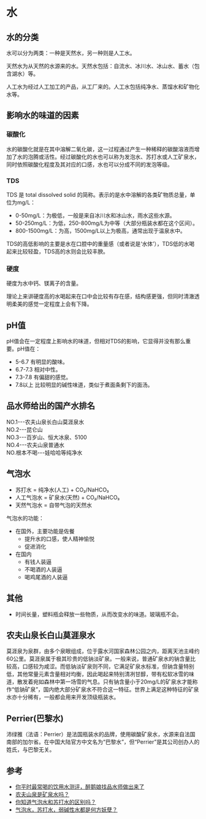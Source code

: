 # 水
## 水的分类
水可以分为两类：一种是天然水，另一种则是人工水。

天然水为从天然的水源来的水。天然水包括：自流水、冰川水、冰山水、蓄水（包含湖水）等。

人工水为经过人工加工的产品，从工厂来的。人工水包括纯净水、蒸馏水和矿物化水等。

## 影响水的味道的因素
### 碳酸化
水的碳酸化就是在其中溶解二氧化碳，这一过程通过产生一种稀释的碳酸溶液而增加了水的泡腾或活性。经过碳酸化的水也可以称为发泡水、苏打水或人工矿泉水，同时依照碳酸化程度及其对应的口感，水也可以分成不同的发泡等级。

### TDS
TDS 是 total dissolved solid 的简称。表示的是水中溶解的各类矿物质总量，单位为mg/L：
* 0-50mg/L：为极低，一般是来自冰川水和冰山水，雨水这些水源。
* 50-250mg/L：为低，250-800mg/L为中等（大部分瓶装水都在这个区间）。
* 800-1500mg/L：为高，1500mg/L以上为极高，通常出现于温泉水中。

TDS的高低影响的主要是水在口腔中的重量感（或者说是‘水体’），TDS低的水喝起来比较轻盈，TDS高的水则会比较丰腴。

### 硬度
硬度为水中钙、镁离子的含量。

理论上来讲硬度高的水喝起来在口中会比较有存在感，结构感更强，但同时清澈透明柔美的感觉一定程度上会有下降。

## pH值
pH值会在一定程度上影响水的味道，但相对TDS的影响，它显得并没有那么重要。pH值在：
* 5-6.7 有明显的酸味。
* 6.7-7.3 相对中性。
* 7.3-7.8 有偏甜的感觉。
* 7.8以上 比较明显的碱性味道，类似于煮面条剩下的面汤。

## 品水师给出的国产水排名
NO.1---农夫山泉长白山莫涯泉水  
NO.2---昆仑山  
NO.3---百岁山、恒大冰泉、5100  
NO.4---农夫山泉普通水  
NO.根本不喝---娃哈哈等纯净水  

## 气泡水
* 苏打水 = 纯净水(人工) + CO₂/NaHCO₃
* 人工气泡水 = 矿泉水(天然) + CO₂/NaHCO₃
* 天然气泡水 = 自带气泡的天然水

气泡水的功能：
* 在国外，主要功能是佐餐
  * 提升水的口感，使人精神愉悦
  * 促进消化
* 在国内
  * 有钱人装逼
  * 不喝酒的人装逼
  * 喝鸡尾酒的人装逼

## 其他
* 时间长量，塑料瓶会释放一些物质，从而改变水的味道。玻璃瓶不会。

## 农夫山泉长白山莫涯泉水
莫涯泉为泉群，由多个泉眼组成，位于露水河国家森林公园之内，距离天池主峰约60公里。莫涯泉属于极其珍贵的低钠淡矿泉。一般来说，普通矿泉水的钠含量比较高，口感较为咸涩。而低钠淡矿泉则不同，它满足矿泉水标准，但钠含量特别低，其他常量元素含量相对均衡，因此喝起来特别清冽甘醇，带有松软冰雪的味道，散发着宛如森林中第一场雪的气息。只有钠含量小于20mg/L的矿泉水才能称作“低钠矿泉”，国内绝大部分矿泉水不符合这一特征。世界上满足这种特征的矿泉水亦十分稀有，一般都会用来开发顶级瓶装水。

## Perrier(巴黎水)
沛绿雅（法语：Perrier）是法国瓶装水的品牌，使用碳酸矿泉水，水源来自法国南部的加尔省。在中国大陆官方中文名为“巴黎水”，但“Perrier”是其公司创办人的姓氏，与巴黎无关。

## 参考
* [你平时最常喝的饮用水测评，醉鹅娘找品水师做出来了](https://zhuanlan.zhihu.com/p/22426201)
* [农夫山泉是矿泉水吗？](http://mp.weixin.qq.com/s?__biz=MzI2MjAyODYzNQ==&mid=2650592252&idx=1&sn=3dff0d2fcab948501313b18b3547897d&scene=21#wechat_redirect)
* [你知道气泡水和苏打水的区别吗？](http://mp.weixin.qq.com/s?__biz=MzI2MjAyODYzNQ==&mid=2650592395&idx=1&sn=f29a7b3406773b5e94c27cea66dd8976&scene=21#wechat_redirect)
* [气泡水，苏打水，弱碱性水都是何方妖孽？](https://zhuanlan.zhihu.com/p/22180384)
